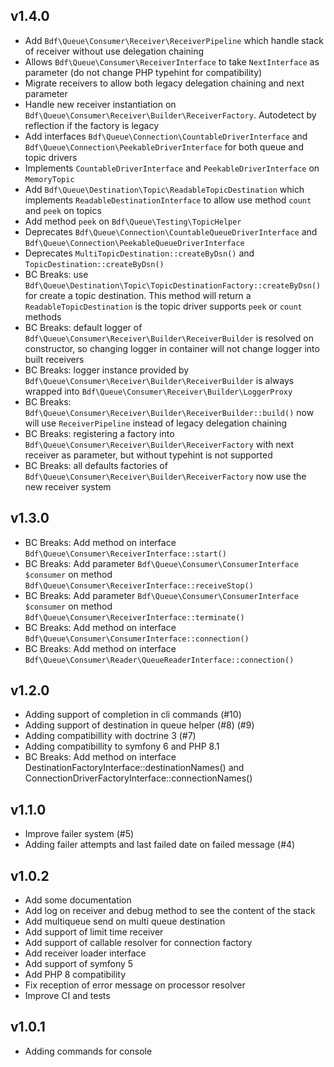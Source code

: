 v1.4.0
------

* Add `Bdf\Queue\Consumer\Receiver\ReceiverPipeline` which handle stack of receiver without use delegation chaining
* Allows `Bdf\Queue\Consumer\ReceiverInterface` to take `NextInterface` as parameter (do not change PHP typehint for compatibility)
* Migrate receivers to allow both legacy delegation chaining and next parameter
* Handle new receiver instantiation on `Bdf\Queue\Consumer\Receiver\Builder\ReceiverFactory`. Autodetect by reflection if the factory is legacy
* Add interfaces `Bdf\Queue\Connection\CountableDriverInterface` and `Bdf\Queue\Connection\PeekableDriverInterface` for both queue and topic drivers
* Implements `CountableDriverInterface` and `PeekableDriverInterface` on `MemoryTopic`
* Add `Bdf\Queue\Destination\Topic\ReadableTopicDestination` which implements `ReadableDestinationInterface` to allow use method `count` and `peek` on topics
* Add method `peek` on `Bdf\Queue\Testing\TopicHelper`
* Deprecates `Bdf\Queue\Connection\CountableQueueDriverInterface` and `Bdf\Queue\Connection\PeekableQueueDriverInterface`
* Deprecates `MultiTopicDestination::createByDsn()` and `TopicDestination::createByDsn()`
* BC Breaks: use `Bdf\Queue\Destination\Topic\TopicDestinationFactory::createByDsn()` for create a topic destination. This method will return a `ReadableTopicDestination` is the topic driver supports `peek` or `count` methods
* BC Breaks: default logger of `Bdf\Queue\Consumer\Receiver\Builder\ReceiverBuilder` is resolved on constructor, so changing logger in container will not change logger into built receivers
* BC Breaks: logger instance provided by `Bdf\Queue\Consumer\Receiver\Builder\ReceiverBuilder` is always wrapped into `Bdf\Queue\Consumer\Receiver\Builder\LoggerProxy`
* BC Breaks: `Bdf\Queue\Consumer\Receiver\Builder\ReceiverBuilder::build()` now will use `ReceiverPipeline` instead of legacy delegation chaining
* BC Breaks: registering a factory into `Bdf\Queue\Consumer\Receiver\Builder\ReceiverFactory` with next receiver as parameter, but without typehint is not supported
* BC Breaks: all defaults factories of `Bdf\Queue\Consumer\Receiver\Builder\ReceiverFactory` now use the new receiver system


v1.3.0
------

* BC Breaks: Add method on interface `Bdf\Queue\Consumer\ReceiverInterface::start()`
* BC Breaks: Add parameter `Bdf\Queue\Consumer\ConsumerInterface $consumer` on method `Bdf\Queue\Consumer\ReceiverInterface::receiveStop()`
* BC Breaks: Add parameter `Bdf\Queue\Consumer\ConsumerInterface $consumer` on method `Bdf\Queue\Consumer\ReceiverInterface::terminate()`
* BC Breaks: Add method on interface `Bdf\Queue\Consumer\ConsumerInterface::connection()`
* BC Breaks: Add method on interface `Bdf\Queue\Consumer\Reader\QueueReaderInterface::connection()`


v1.2.0
------

* Adding support of completion in cli commands (#10)
* Adding support of destination in queue helper (#8) (#9)
* Adding compatibillity with doctrine 3 (#7)
* Adding compatibillity to symfony 6 and PHP 8.1
* BC Breaks: Add method on interface DestinationFactoryInterface::destinationNames() and ConnectionDriverFactoryInterface::connectionNames()


v1.1.0
------

* Improve failer system (#5)
* Adding failer attempts and last failed date on failed message (#4)


v1.0.2
------

* Add some documentation
* Add log on receiver and debug method to see the content of the stack
* Add multiqueue send on multi queue destination
* Add support of limit time receiver                                                                                                                              
* Add support of callable resolver for connection factory                                                                                                                          
* Add receiver loader interface                                                                                                                                            
* Add support of symfony 5
* Add PHP 8 compatibility
* Fix reception of error message on processor resolver
* Improve CI and tests


v1.0.1
------

* Adding commands for console
